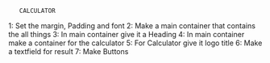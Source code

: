 
       CALCULATOR
1: Set the margin, Padding  and font
2: Make a main container that contains the all things
3: In main container give it a Heading
4: In main container make a container for the calculator
5: For Calculator give it logo title
6: Make a textfield for result 
7: Make Buttons